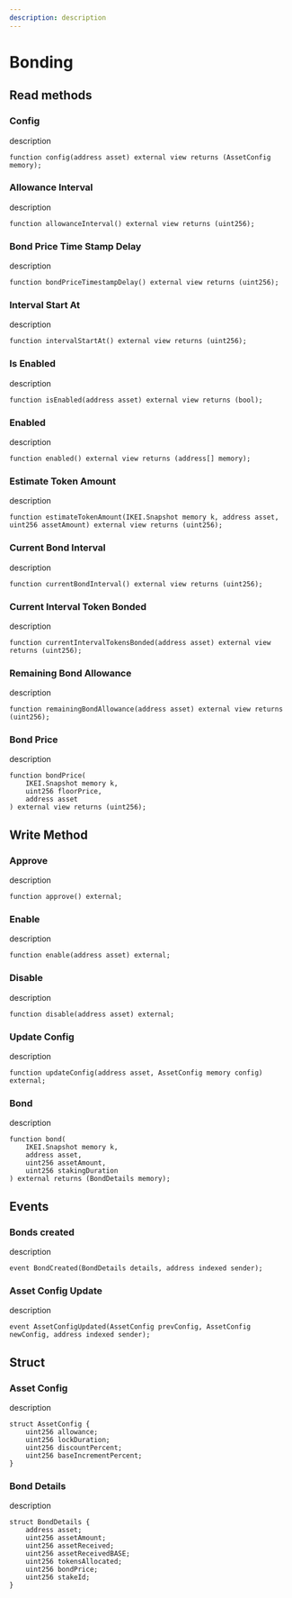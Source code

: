 ```yaml
---
description: description
---
```


# Bonding

## Read methods

### Config

description

```solidity
function config(address asset) external view returns (AssetConfig memory);
```

### Allowance Interval

description

```solidity
function allowanceInterval() external view returns (uint256);
```

### Bond Price Time Stamp Delay

description

```solidity
function bondPriceTimestampDelay() external view returns (uint256);
```

### Interval Start At&#x20;

description

```solidity
function intervalStartAt() external view returns (uint256);
```

### Is Enabled

description

```solidity
function isEnabled(address asset) external view returns (bool);
```

### Enabled&#x20;

description

```solidity
function enabled() external view returns (address[] memory);
```

### Estimate Token Amount

description

```solidity
function estimateTokenAmount(IKEI.Snapshot memory k, address asset, uint256 assetAmount) external view returns (uint256);
```

### Current Bond Interval

description

```solidity
function currentBondInterval() external view returns (uint256);
```

### Current Interval Token Bonded

description

```solidity
function currentIntervalTokensBonded(address asset) external view returns (uint256);
```

### Remaining Bond Allowance

description

```solidity
function remainingBondAllowance(address asset) external view returns (uint256);
```

### Bond Price

description

```solidity
function bondPrice(
    IKEI.Snapshot memory k,
    uint256 floorPrice,
    address asset
) external view returns (uint256);
```

## Write Method

### Approve

description

```solidity
function approve() external;
```

### Enable

description

```solidity
function enable(address asset) external;
```

### Disable&#x20;

description

```solidity
function disable(address asset) external;
```

### Update Config

description

```solidity
function updateConfig(address asset, AssetConfig memory config) external;
```

### Bond

description

```solidity
function bond(
    IKEI.Snapshot memory k,
    address asset,
    uint256 assetAmount,
    uint256 stakingDuration
) external returns (BondDetails memory);
```

## Events

### Bonds created

description

```solidity
event BondCreated(BondDetails details, address indexed sender);
```

### Asset Config Update

description

```solidity
event AssetConfigUpdated(AssetConfig prevConfig, AssetConfig newConfig, address indexed sender);
```

## Struct

### Asset Config

description

```solidity
struct AssetConfig {
    uint256 allowance;
    uint256 lockDuration;
    uint256 discountPercent;
    uint256 baseIncrementPercent;
}
```

### Bond Details&#x20;

description

```solidity
struct BondDetails {
    address asset;
    uint256 assetAmount;
    uint256 assetReceived;
    uint256 assetReceivedBASE;
    uint256 tokensAllocated;
    uint256 bondPrice;
    uint256 stakeId;
}
```

###

